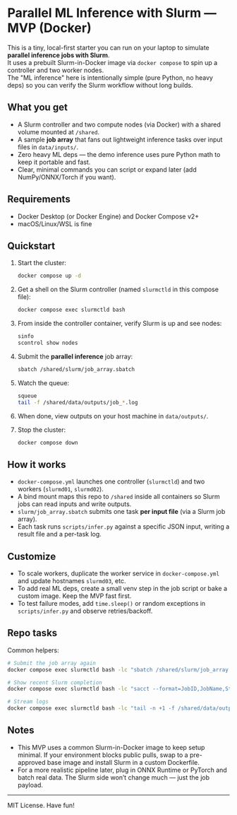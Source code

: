 # Parallel ML Inference with Slurm — MVP (Docker)

This is a tiny, local-first starter you can run on your laptop to simulate **parallel inference jobs with Slurm**.  
It uses a prebuilt Slurm-in-Docker image via `docker compose` to spin up a controller and two worker nodes.  
The "ML inference" here is intentionally simple (pure Python, no heavy deps) so you can verify the Slurm workflow
without long builds.

## What you get
- A Slurm controller and two compute nodes (via Docker) with a shared volume mounted at `/shared`.
- A sample **job array** that fans out lightweight inference tasks over input files in `data/inputs/`.
- Zero heavy ML deps — the demo inference uses pure Python math to keep it portable and fast.
- Clear, minimal commands you can script or expand later (add NumPy/ONNX/Torch if you want).

## Requirements
- Docker Desktop (or Docker Engine) and Docker Compose v2+
- macOS/Linux/WSL is fine

## Quickstart
1. Start the cluster:
   ```bash
   docker compose up -d
   ```

2. Get a shell on the Slurm controller (named `slurmctld` in this compose file):
   ```bash
   docker compose exec slurmctld bash
   ```

3. From inside the controller container, verify Slurm is up and see nodes:
   ```bash
   sinfo
   scontrol show nodes
   ```

4. Submit the **parallel inference** job array:
   ```bash
   sbatch /shared/slurm/job_array.sbatch
   ```

5. Watch the queue:
   ```bash
   squeue
   tail -f /shared/data/outputs/job_*.log
   ```

6. When done, view outputs on your host machine in `data/outputs/`.

7. Stop the cluster:
   ```bash
   docker compose down
   ```

## How it works
- `docker-compose.yml` launches one controller (`slurmctld`) and two workers (`slurmd01`, `slurmd02`).
- A bind mount maps this repo to `/shared` inside all containers so Slurm jobs can read inputs and write outputs.
- `slurm/job_array.sbatch` submits one task **per input file** (via a Slurm job array).
- Each task runs `scripts/infer.py` against a specific JSON input, writing a result file and a per-task log.

## Customize
- To scale workers, duplicate the worker service in `docker-compose.yml` and update hostnames `slurmd03`, etc.
- To add real ML deps, create a small venv step in the job script or bake a custom image. Keep the MVP fast first.
- To test failure modes, add `time.sleep()` or random exceptions in `scripts/infer.py` and observe retries/backoff.

## Repo tasks
Common helpers:
```bash
# Submit the job array again
docker compose exec slurmctld bash -lc "sbatch /shared/slurm/job_array.sbatch"

# Show recent Slurm completion
docker compose exec slurmctld bash -lc "sacct --format=JobID,JobName,State,Elapsed,AllocCPUS -X --starttime now-1hour"

# Stream logs
docker compose exec slurmctld bash -lc "tail -n +1 -f /shared/data/outputs/job_*.log"
```

## Notes
- This MVP uses a common Slurm-in-Docker image to keep setup minimal. If your environment blocks public pulls, swap to a pre-approved base image and install Slurm in a custom Dockerfile.
- For a more realistic pipeline later, plug in ONNX Runtime or PyTorch and batch real data. The Slurm side won’t change much — just the job payload.

---
MIT License. Have fun!

